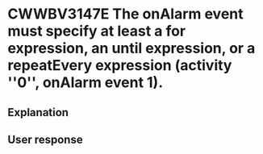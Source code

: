 # CWWBV3147E The onAlarm event must specify at least a for expression, an until expression, or a repeatEvery expression (activity ''0'', onAlarm event 1).

## Explanation

## User response